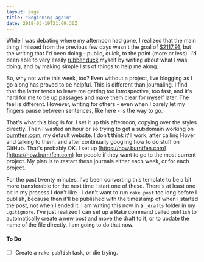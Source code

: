 ```yaml
---
layout: page
title: "Beginning again"
date: 2018-03-19T21:09:36Z
---
```


While I was debating where my afternoon had gone, I realized that the main thing I missed from the previous few days wasn't the goal of [$2117.91](https://richardlitt.github.io/2117.91USD), but the writing that I'd been doing - public, quick, to the point (more or less). I'd been able to very easily [rubber duck](https://www.wikiwand.com/en/Rubber_duck_debugging) myself by writing about what I was doing, and by making simple lists of things to help me along.

So, why not write this week, too? Even without a project, live blogging as I go along has proved to be helpful. This is different than journaling. I find that the latter tends to leave me getting too introspective, too fast, and it's hard for me to tie up passages and make them clear for myself later. The feel is different. However, writing for others - even when I barely let my fingers pause between sentences, like here - is the way to go.

That's what this blog is for. I set it up this afternoon, copying over the styles directly. Then I wasted an hour or so trying to get a subdomain working on [burntfen.com](https://burntfen.com), my default website. I don't think it'll work, after calling Hover and talking to them, and after continually googling how to do stuff on GitHub. That's probably OK. I set up [https://now.burntfen.com](https://now.burntfen.com) for people if they want to go to the most current project. My plan is to restart these journals either each week, or for each project.

For the past twenty minutes, I've been converting this template to be a bit more transferable for the next time I start one of these. There's at least one bit in my process I don't like - I don't want to run `rake post` too long before I publish, because then it'll be published with the timestamp of when I started the post, not when I ended it. I am writing this now in a `_drafts` folder in my `.gitignore`. I've just realized I can set up a Rake command called `publish` to automatically create a new post and move the draft to it, or to update the name of the file directly. I am going to do that now.

#### To Do

- [ ] Create a `rake publish` task, or die trying.